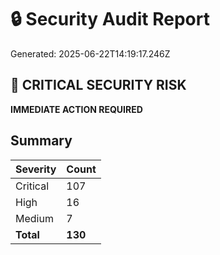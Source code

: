 # 🔒 Security Audit Report

Generated: 2025-06-22T14:19:17.246Z

## 🚨 CRITICAL SECURITY RISK

**IMMEDIATE ACTION REQUIRED**

## Summary

| Severity | Count |
|----------|-------|
| Critical | 107 |
| High | 16 |
| Medium | 7 |
| **Total** | **130** |

